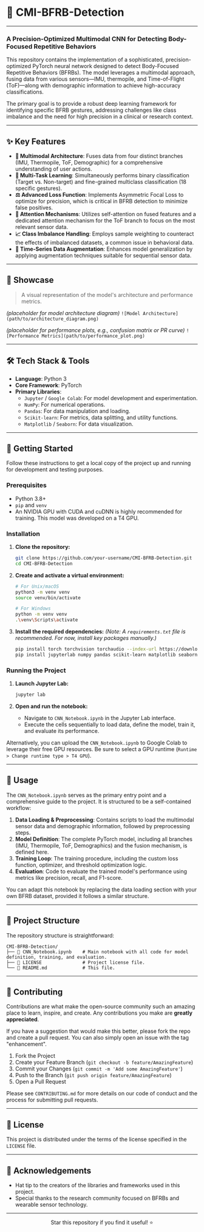 # 🧠 CMI-BFRB-Detection

---

### A Precision-Optimized Multimodal CNN for Detecting Body-Focused Repetitive Behaviors

This repository contains the implementation of a sophisticated, precision-optimized PyTorch neural network designed to detect Body-Focused Repetitive Behaviors (BFRBs). The model leverages a multimodal approach, fusing data from various sensors—IMU, thermopile, and Time-of-Flight (ToF)—along with demographic information to achieve high-accuracy classifications.

The primary goal is to provide a robust deep learning framework for identifying specific BFRB gestures, addressing challenges like class imbalance and the need for high precision in a clinical or research context.

---

## ✨ Key Features

*   **🧠 Multimodal Architecture**: Fuses data from four distinct branches (IMU, Thermopile, ToF, Demographic) for a comprehensive understanding of user actions.
*   **🎯 Multi-Task Learning**: Simultaneously performs binary classification (Target vs. Non-target) and fine-grained multiclass classification (18 specific gestures).
*   **⚖️ Advanced Loss Function**: Implements Asymmetric Focal Loss to optimize for precision, which is critical in BFRB detection to minimize false positives.
*   **🔧 Attention Mechanisms**: Utilizes self-attention on fused features and a dedicated attention mechanism for the ToF branch to focus on the most relevant sensor data.
*   **📈 Class Imbalance Handling**: Employs sample weighting to counteract the effects of imbalanced datasets, a common issue in behavioral data.
*   **🔄 Time-Series Data Augmentation**: Enhances model generalization by applying augmentation techniques suitable for sequential sensor data.

---

## 📸 Showcase

> A visual representation of the model's architecture and performance metrics.

*(placeholder for model architecture diagram)*
`![Model Architecture](path/to/architecture_diagram.png)`

*(placeholder for performance plots, e.g., confusion matrix or PR curve)*
`![Performance Metrics](path/to/performance_plot.png)`

---

## 🛠️ Tech Stack & Tools

*   **Language**: Python 3
*   **Core Framework**: PyTorch
*   **Primary Libraries**:
    *   `Jupyter` / `Google Colab`: For model development and experimentation.
    *   `NumPy`: For numerical operations.
    *   `Pandas`: For data manipulation and loading.
    *   `Scikit-learn`: For metrics, data splitting, and utility functions.
    *   `Matplotlib` / `Seaborn`: For data visualization.

---

## 🚀 Getting Started

Follow these instructions to get a local copy of the project up and running for development and testing purposes.

### Prerequisites

*   Python 3.8+
*   `pip` and `venv`
*   An NVIDIA GPU with CUDA and cuDNN is highly recommended for training. This model was developed on a T4 GPU.

### Installation

1.  **Clone the repository:**
    ```sh
    git clone https://github.com/your-username/CMI-BFRB-Detection.git
    cd CMI-BFRB-Detection
    ```

2.  **Create and activate a virtual environment:**
    ```sh
    # For Unix/macOS
    python3 -m venv venv
    source venv/bin/activate

    # For Windows
    python -m venv venv
    .\venv\Scripts\activate
    ```

3.  **Install the required dependencies:**
    *(Note: A `requirements.txt` file is recommended. For now, install key packages manually.)*
    ```sh
    pip install torch torchvision torchaudio --index-url https://download.pytorch.org/whl/cu118
    pip install jupyterlab numpy pandas scikit-learn matplotlib seaborn
    ```

### Running the Project

1.  **Launch Jupyter Lab:**
    ```sh
    jupyter lab
    ```

2.  **Open and run the notebook:**
    *   Navigate to `CNN_Notebook.ipynb` in the Jupyter Lab interface.
    *   Execute the cells sequentially to load data, define the model, train it, and evaluate its performance.

Alternatively, you can upload the `CNN_Notebook.ipynb` to Google Colab to leverage their free GPU resources. Be sure to select a GPU runtime (`Runtime > Change runtime type > T4 GPU`).

---

## 📖 Usage

The `CNN_Notebook.ipynb` serves as the primary entry point and a comprehensive guide to the project. It is structured to be a self-contained workflow:

1.  **Data Loading & Preprocessing**: Contains scripts to load the multimodal sensor data and demographic information, followed by preprocessing steps.
2.  **Model Definition**: The complete PyTorch model, including all branches (IMU, Thermopile, ToF, Demographics) and the fusion mechanism, is defined here.
3.  **Training Loop**: The training procedure, including the custom loss function, optimizer, and threshold optimization logic.
4.  **Evaluation**: Code to evaluate the trained model's performance using metrics like precision, recall, and F1-score.

You can adapt this notebook by replacing the data loading section with your own BFRB dataset, provided it follows a similar structure.

---

## 📂 Project Structure

The repository structure is straightforward:

```
CMI-BFRB-Detection/
├── 📄 CNN_Notebook.ipynb    # Main notebook with all code for model definition, training, and evaluation.
├── 📄 LICENSE               # Project license file.
└── 📄 README.md             # This file.
```

---

## 🤝 Contributing

Contributions are what make the open-source community such an amazing place to learn, inspire, and create. Any contributions you make are **greatly appreciated**.

If you have a suggestion that would make this better, please fork the repo and create a pull request. You can also simply open an issue with the tag "enhancement".

1.  Fork the Project
2.  Create your Feature Branch (`git checkout -b feature/AmazingFeature`)
3.  Commit your Changes (`git commit -m 'Add some AmazingFeature'`)
4.  Push to the Branch (`git push origin feature/AmazingFeature`)
5.  Open a Pull Request

Please see `CONTRIBUTING.md` for more details on our code of conduct and the process for submitting pull requests.

---

## 📜 License

This project is distributed under the terms of the license specified in the `LICENSE` file.

---

## 🙏 Acknowledgements

*   Hat tip to the creators of the libraries and frameworks used in this project.
*   Special thanks to the research community focused on BFRBs and wearable sensor technology.

---

<p align="center">
  Star this repository if you find it useful! ⭐
</p>
